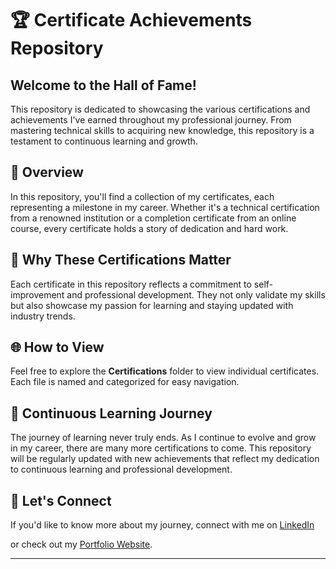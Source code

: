 # 🏆 Certificate Achievements Repository

## Welcome to the Hall of Fame!

This repository is dedicated to showcasing the various certifications and achievements I've earned throughout my professional journey. From mastering technical skills to acquiring new knowledge, this repository is a testament to continuous learning and growth.

## 📜 Overview

In this repository, you'll find a collection of my certificates, each representing a milestone in my career. Whether it's a technical certification from a renowned institution or a completion certificate from an online course, every certificate holds a story of dedication and hard work.


## 🌟 Why These Certifications Matter

Each certificate in this repository reflects a commitment to self-improvement and professional development. They not only validate my skills but also showcase my passion for learning and staying updated with industry trends.

## 🌐 How to View

Feel free to explore the **Certifications** folder to view individual certificates. Each file is named and categorized for easy navigation.

## 🌱 Continuous Learning Journey

The journey of learning never truly ends. As I continue to evolve and grow in my career, there are many more certifications to come. This repository will be regularly updated with new achievements that reflect my dedication to continuous learning and professional development.

## 🤝 Let's Connect

If you'd like to know more about my journey, connect with me on [LinkedIn](http://www.linkedin.com/in/rahila-naeem-kouser-63a881249)

or check out my [Portfolio Website](https://rnkouser.github.io/Portfolio/).

---



